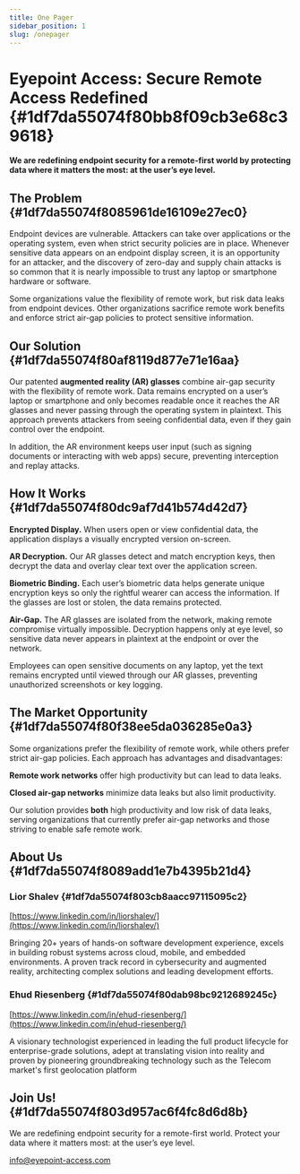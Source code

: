 ```yaml
---
title: One Pager
sidebar_position: 1
slug: /onepager
---
```




# Eyepoint Access: Secure Remote Access Redefined {#1df7da55074f80bb8f09cb3e68c39618}


**We are redefining endpoint security for a remote-first world by protecting data where it matters the most: at the user’s eye level.**


## **The Problem** {#1df7da55074f8085961de16109e27ec0}


Endpoint devices are vulnerable. Attackers can take over applications or the operating system, even when strict security policies are in place. Whenever sensitive data appears on an endpoint display screen, it is an opportunity for an attacker, and the discovery of zero-day and supply chain attacks is so common that it is nearly impossible to trust any laptop or smartphone hardware or software. 


Some organizations value the flexibility of remote work, but risk data leaks from endpoint devices. Other organizations sacrifice remote work benefits and enforce strict air-gap policies to protect sensitive information.


## **Our Solution** {#1df7da55074f80af8119d877e71e16aa}


Our patented **augmented reality (AR) glasses** combine air-gap security with the flexibility of remote work. Data remains encrypted on a user’s laptop or smartphone and only becomes readable once it reaches the AR glasses and never passing through the operating system in plaintext. This approach prevents attackers from seeing confidential data, even if they gain control over the endpoint.


In addition, the AR environment keeps user input (such as signing documents or interacting with web apps) secure, preventing interception and replay attacks.


## **How It Works** {#1df7da55074f80dc9af7d41b574d42d7}


**Encrypted Display.** When users open or view confidential data, the application displays a visually encrypted version on-screen.


**AR Decryption.** Our AR glasses detect and match encryption keys, then decrypt the data and overlay clear text over the application screen.


**Biometric Binding.** Each user’s biometric data helps generate unique encryption keys so only the rightful wearer can access the information. If the glasses are lost or stolen, the data remains protected.


**Air-Gap.** The AR glasses are isolated from the network, making remote compromise virtually impossible. Decryption happens only at eye level, so sensitive data never appears in plaintext at the endpoint or over the network.


Employees can open sensitive documents on any laptop, yet the text remains encrypted until viewed through our AR glasses, preventing unauthorized screenshots or key logging.


## **The Market Opportunity** {#1df7da55074f80f38ee5da036285e0a3}


Some organizations prefer the flexibility of remote work, while others prefer strict air-gap policies. Each approach has advantages and disadvantages:


**Remote work networks** offer high productivity but can lead to data leaks. 


**Closed air-gap networks** minimize data leaks but also limit productivity.


Our solution provides **both** high productivity and low risk of data leaks, serving organizations that currently prefer air-gap networks and those striving to enable safe remote work.


## **About Us** {#1df7da55074f8089add1e7b4395b21d4}


### **Lior Shalev** {#1df7da55074f803cb8aacc97115095c2}


[https://www.linkedin.com/in/liorshalev/](https://www.linkedin.com/in/liorshalev/)


Bringing 20+ years of hands-on software development experience, excels in building robust systems across cloud, mobile, and embedded environments. A proven track record in cybersecurity and augmented reality, architecting complex solutions and leading development efforts.


### Ehud Riesenberg {#1df7da55074f80dab98bc9212689245c}


[https://www.linkedin.com/in/ehud-riesenberg/](https://www.linkedin.com/in/ehud-riesenberg/)


A visionary technologist experienced in leading the full product lifecycle for enterprise-grade solutions, adept at translating vision into reality and proven by pioneering groundbreaking technology such as the Telecom market's first geolocation platform


## **Join Us!** {#1df7da55074f803d957ac6f4fc8d6d8b}


We are redefining endpoint security for a remote-first world. Protect your data where it matters most: at the user’s eye level.


[info@eyepoint-access.com](mailto:info@eyepoint-access.com)

